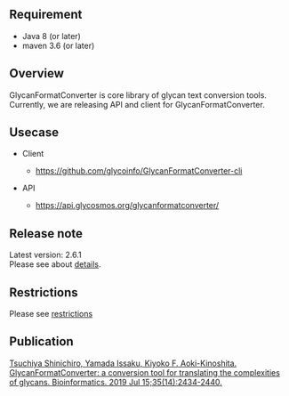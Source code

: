 ## Requirement
* Java 8 (or later)
* maven 3.6 (or later)

## Overview
GlycanFormatConverter is core library of glycan text conversion tools.\
Currently, we are releasing API and client for GlycanFormatConverter.

## Usecase
* Client
  * https://github.com/glycoinfo/GlycanFormatConverter-cli


* API
  * https://api.glycosmos.org/glycanformatconverter/

## Release note

Latest version: 2.6.1\
Please see about [details](CHANGELOG.md#261-21210608).

## Restrictions
Please see [restrictions](RESTRICTIONS.md#conversion-260-or-later)

## Publication
[Tsuchiya Shinichiro, Yamada Issaku, Kiyoko F. Aoki-Kinoshita. GlycanFormatConverter: a conversion tool for translating the complexities of glycans. Bioinformatics. 2019 Jul 15;35(14):2434-2440.](https://pubmed.ncbi.nlm.nih.gov/30535258/)
